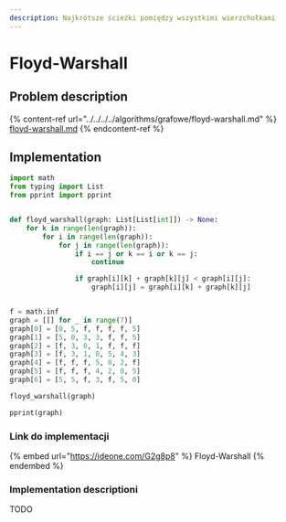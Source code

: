 ```yaml
---
description: Najkrótsze ścieżki pomiędzy wszystkimi wierzchołkami
---
```


# Floyd-Warshall

## Problem description

{% content-ref url="../../../../algorithms/grafowe/floyd-warshall.md" %}
[floyd-warshall.md](../../../../algorithms/grafowe/floyd-warshall.md)
{% endcontent-ref %}

## Implementation

```python
import math
from typing import List
from pprint import pprint


def floyd_warshall(graph: List[List[int]]) -> None:
    for k in range(len(graph)):
        for i in range(len(graph)):
            for j in range(len(graph)):
                if i == j or k == i or k == j:
                    continue

                if graph[i][k] + graph[k][j] < graph[i][j]:
                    graph[i][j] = graph[i][k] + graph[k][j]


f = math.inf
graph = [[] for _ in range(7)]
graph[0] = [0, 5, f, f, f, f, 5]
graph[1] = [5, 0, 3, 3, f, f, 5]
graph[2] = [f, 3, 0, 1, f, f, f]
graph[3] = [f, 3, 1, 0, 5, 4, 3]
graph[4] = [f, f, f, 5, 0, 2, f]
graph[5] = [f, f, f, 4, 2, 0, 5]
graph[6] = [5, 5, f, 3, f, 5, 0]

floyd_warshall(graph)

pprint(graph)
```

### Link do implementacji

{% embed url="https://ideone.com/G2g8p8" %}
Floyd-Warshall
{% endembed %}

### Implementation descriptioni

TODO
